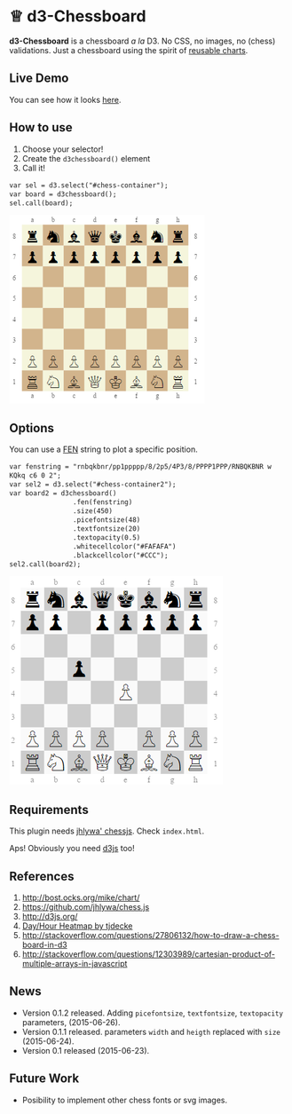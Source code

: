 # ♕ d3-Chessboard 

**d3-Chessboard**  is a chessboard *a la* D3. No CSS, no images, no (chess) validations. Just a chessboard 
using the spirit of [reusable charts](http://bost.ocks.org/mike/chart/).

## Live Demo

You can see how it looks [here](https://rawgit.com/jbkunst/d3-chessboard/master/index.html).

## How to use

1. Choose your selector!
2. Create the `d3chessboard()` element
3. Call it!

```
var sel = d3.select("#chess-container");
var board = d3chessboard();
sel.call(board);
```

![](images/screenshot_1.png)

## Options

You can use a [FEN](https://en.wikipedia.org/wiki/Forsyth%E2%80%93Edwards_Notation) string to plot a specific position.
```
var fenstring = "rnbqkbnr/pp1ppppp/8/2p5/4P3/8/PPPP1PPP/RNBQKBNR w KQkq c6 0 2";
var sel2 = d3.select("#chess-container2");
var board2 = d3chessboard()
                .fen(fenstring)
                .size(450)
                .picefontsize(48)
                .textfontsize(20)
                .textopacity(0.5)
                .whitecellcolor("#FAFAFA")
                .blackcellcolor("#CCC");
sel2.call(board2);
```
![](images/screenshot_2.png)

## Requirements

This plugin needs [jhlywa' chessjs](https://github.com/jhlywa/chess.js). Check `index.html`.

Aps! Obviously you need [d3js](http://d3js.org/) too!

## References

1. http://bost.ocks.org/mike/chart/
2. https://github.com/jhlywa/chess.js
3. http://d3js.org/
4. [Day/Hour Heatmap by tjdecke](http://bl.ocks.org/tjdecke/5558084)
5. http://stackoverflow.com/questions/27806132/how-to-draw-a-chess-board-in-d3
6. http://stackoverflow.com/questions/12303989/cartesian-product-of-multiple-arrays-in-javascript

## News
- Version 0.1.2 released. Adding `picefontsize`, `textfontsize`, `textopacity` parameters,  (2015-06-26).
- Version 0.1.1 released. parameters `width` and `heigth` replaced with `size`  (2015-06-24).
- Version 0.1 released (2015-06-23). 

## Future Work

- Posibility to implement other chess fonts or svg images.